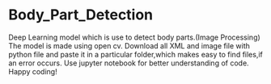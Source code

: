 # Body_Part_Detection
Deep Learning model which is use to detect body parts.(Image Processing) 
The model is made using open cv.
Download all XML and image file with python file and paste it in a particular folder,which makes easy to find files,if an error occurs.
Use jupyter notebook for better understanding of code.
Happy coding!
